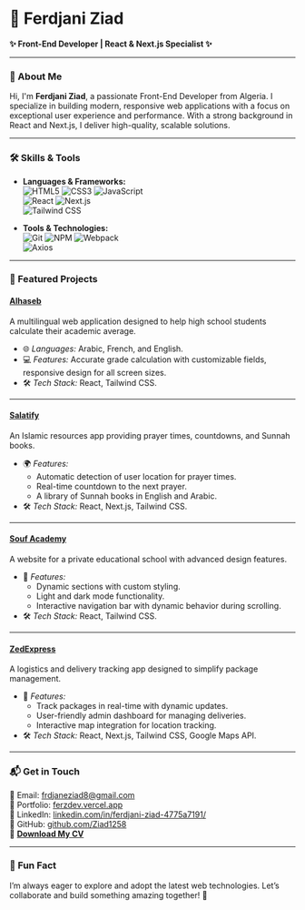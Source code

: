 # 🌟 Ferdjani Ziad  

**✨ Front-End Developer | React & Next.js Specialist ✨**

---

### 👋 About Me  
Hi, I'm **Ferdjani Ziad**, a passionate Front-End Developer from Algeria. I specialize in building modern, responsive web applications with a focus on exceptional user experience and performance. With a strong background in React and Next.js, I deliver high-quality, scalable solutions.

---

### 🛠️ Skills & Tools  

- **Languages & Frameworks:**  
  ![HTML5](https://img.shields.io/badge/-HTML5-E34F26?logo=html5&logoColor=white) 
  ![CSS3](https://img.shields.io/badge/-CSS3-1572B6?logo=css3&logoColor=white) 
  ![JavaScript](https://img.shields.io/badge/-JavaScript-F7DF1E?logo=javascript&logoColor=black)  
  ![React](https://img.shields.io/badge/-React-61DAFB?logo=react&logoColor=black) 
  ![Next.js](https://img.shields.io/badge/-Next.js-000000?logo=nextdotjs&logoColor=white)  
  ![Tailwind CSS](https://img.shields.io/badge/-TailwindCSS-38B2AC?logo=tailwind-css&logoColor=white)  

- **Tools & Technologies:**  
  ![Git](https://img.shields.io/badge/-Git-F05032?logo=git&logoColor=white) 
  ![NPM](https://img.shields.io/badge/-npm-CB3837?logo=npm&logoColor=white) 
  ![Webpack](https://img.shields.io/badge/-Webpack-8DD6F9?logo=webpack&logoColor=black)  
  ![Axios](https://img.shields.io/badge/-Axios-5A29E4?logo=axios&logoColor=white)  

---

### 🚀 Featured Projects  

#### **[Alhaseb](https://alhaseb.vercel.app/)**  
A multilingual web application designed to help high school students calculate their academic average.  
- 🌐 *Languages:* Arabic, French, and English.  
- 💻 *Features:* Accurate grade calculation with customizable fields, responsive design for all screen sizes.  
- 🛠️ *Tech Stack:* React, Tailwind CSS.  

---

#### **[Salatify](https://salatify-eight.vercel.app/)**  
An Islamic resources app providing prayer times, countdowns, and Sunnah books.  
- 🌍 *Features:*  
  - Automatic detection of user location for prayer times.  
  - Real-time countdown to the next prayer.  
  - A library of Sunnah books in English and Arabic.  
- 🛠️ *Tech Stack:* React, Next.js, Tailwind CSS.  

---

#### **[Souf Academy](https://souf-academy.vercel.app/)**  
A website for a private educational school with advanced design features.  
- 🎨 *Features:*  
  - Dynamic sections with custom styling.  
  - Light and dark mode functionality.  
  - Interactive navigation bar with dynamic behavior during scrolling.  
- 🛠️ *Tech Stack:* React, Tailwind CSS.  

---

#### **[ZedExpress](https://zedexpress.netlify.app/)**  
A logistics and delivery tracking app designed to simplify package management.  
- 🚛 *Features:*  
  - Track packages in real-time with dynamic updates.  
  - User-friendly admin dashboard for managing deliveries.  
  - Interactive map integration for location tracking.  
- 🛠️ *Tech Stack:* React, Next.js, Tailwind CSS, Google Maps API.  

---

### 📬 Get in Touch  
📧 Email: [frdjaneziad8@gmail.com](mailto:frdjaneziad8@gmail.com)  
🔗 Portfolio: [ferzdev.vercel.app](https://ferzdev.vercel.app/)  
💼 LinkedIn: [linkedin.com/in/ferdjani-ziad-4775a7191/](https://www.linkedin.com/in/ferdjani-ziad-4775a7191/)  
🐙 GitHub: [github.com/Ziad1258](https://github.com/Ziad1258)  
📄 **[Download My CV](https://drive.google.com/file/d/1f7rT0yBPE6ls69SsJLQcF9R_VSfx7CsN/view?usp=sharing)**  

---

### 🌱 Fun Fact  
I’m always eager to explore and adopt the latest web technologies. Let’s collaborate and build something amazing together! 🌟  
